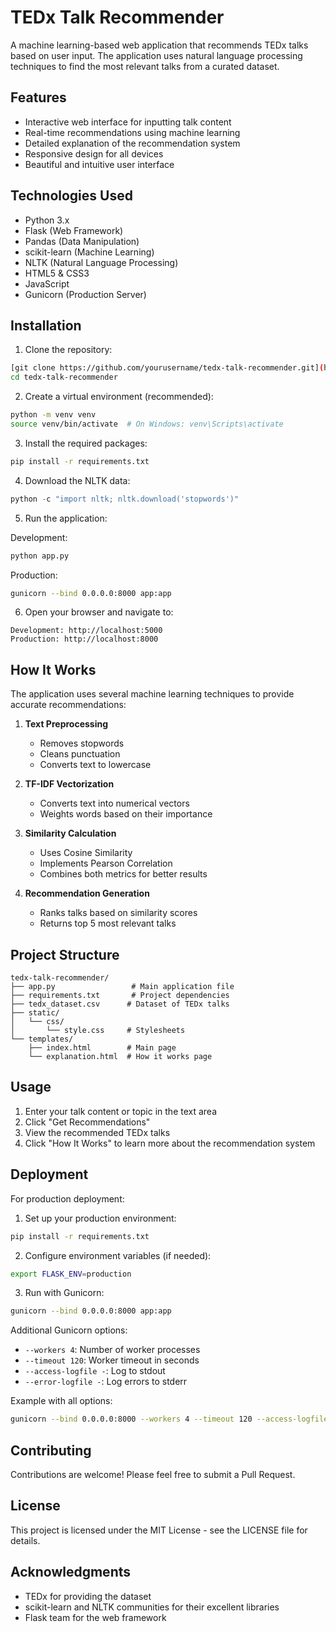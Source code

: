 # TEDx Talk Recommender

A machine learning-based web application that recommends TEDx talks based on user input. The application uses natural language processing techniques to find the most relevant talks from a curated dataset.

## Features

- Interactive web interface for inputting talk content
- Real-time recommendations using machine learning
- Detailed explanation of the recommendation system
- Responsive design for all devices
- Beautiful and intuitive user interface

## Technologies Used

- Python 3.x
- Flask (Web Framework)
- Pandas (Data Manipulation)
- scikit-learn (Machine Learning)
- NLTK (Natural Language Processing)
- HTML5 & CSS3
- JavaScript
- Gunicorn (Production Server)

## Installation

1. Clone the repository:
```bash
[git clone https://github.com/yourusername/tedx-talk-recommender.git](https://github.com/AlexsOrtiz/TEDx-Talk-Recommender.git)
cd tedx-talk-recommender
```

2. Create a virtual environment (recommended):
```bash
python -m venv venv
source venv/bin/activate  # On Windows: venv\Scripts\activate
```

3. Install the required packages:
```bash
pip install -r requirements.txt
```

4. Download the NLTK data:
```python
python -c "import nltk; nltk.download('stopwords')"
```

5. Run the application:

Development:
```bash
python app.py
```

Production:
```bash
gunicorn --bind 0.0.0.0:8000 app:app
```

6. Open your browser and navigate to:
```
Development: http://localhost:5000
Production: http://localhost:8000
```

## How It Works

The application uses several machine learning techniques to provide accurate recommendations:

1. **Text Preprocessing**
   - Removes stopwords
   - Cleans punctuation
   - Converts text to lowercase

2. **TF-IDF Vectorization**
   - Converts text into numerical vectors
   - Weights words based on their importance

3. **Similarity Calculation**
   - Uses Cosine Similarity
   - Implements Pearson Correlation
   - Combines both metrics for better results

4. **Recommendation Generation**
   - Ranks talks based on similarity scores
   - Returns top 5 most relevant talks

## Project Structure

```
tedx-talk-recommender/
├── app.py                 # Main application file
├── requirements.txt       # Project dependencies
├── tedx_dataset.csv      # Dataset of TEDx talks
├── static/
│   └── css/
│       └── style.css     # Stylesheets
└── templates/
    ├── index.html        # Main page
    └── explanation.html  # How it works page
```

## Usage

1. Enter your talk content or topic in the text area
2. Click "Get Recommendations"
3. View the recommended TEDx talks
4. Click "How It Works" to learn more about the recommendation system

## Deployment

For production deployment:

1. Set up your production environment:
```bash
pip install -r requirements.txt
```

2. Configure environment variables (if needed):
```bash
export FLASK_ENV=production
```

3. Run with Gunicorn:
```bash
gunicorn --bind 0.0.0.0:8000 app:app
```

Additional Gunicorn options:
- `--workers 4`: Number of worker processes
- `--timeout 120`: Worker timeout in seconds
- `--access-logfile -`: Log to stdout
- `--error-logfile -`: Log errors to stderr

Example with all options:
```bash
gunicorn --bind 0.0.0.0:8000 --workers 4 --timeout 120 --access-logfile - --error-logfile - app:app
```

## Contributing

Contributions are welcome! Please feel free to submit a Pull Request.

## License

This project is licensed under the MIT License - see the LICENSE file for details.

## Acknowledgments

- TEDx for providing the dataset
- scikit-learn and NLTK communities for their excellent libraries
- Flask team for the web framework 

